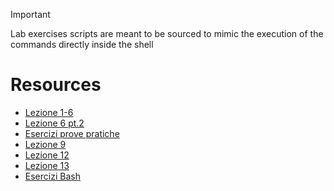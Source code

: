 > [!IMPORTANT]
> Lab exercises scripts are meant to be sourced to mimic the execution of the commands directly inside the shell
 
# Resources

- [Lezione 1-6](http://www.cs.unibo.it/~ghini/didattica/sistemioperativi/4bis_laboratorioshell.pdf)
- [Lezione 6 pt.2](http://www.cs.unibo.it/~ghini/didattica/sistemioperativi/4bis4_laboratorioshell.pdf)
- [Esercizi prove pratiche](http://www.cs.unibo.it/~ghini/didattica/sistemioperativi/LabEsamiBash.pdf)
- [Lezione 9](http://www.cs.unibo.it/~ghini/didattica/sistemioperativi/EstrattoProvePraticheOnline_2020_07_17__2020_09_10.pdf)
- [Lezione 12](http://www.cs.unibo.it/~ghini/didattica/sistemioperativi/6h_EserciziBash_1053_1054.pdf)
- [Lezione 13](http://www.cs.unibo.it/~ghini/didattica/sistemioperativi/6ib_EserciziBash_1063.pdf)
- [Esercizi Bash](http://www.cs.unibo.it/~ghini/didattica/sistemioperativi/SIMULAZIONITEMP/Esercizi_Bash_senza_soluzione.pdf)

